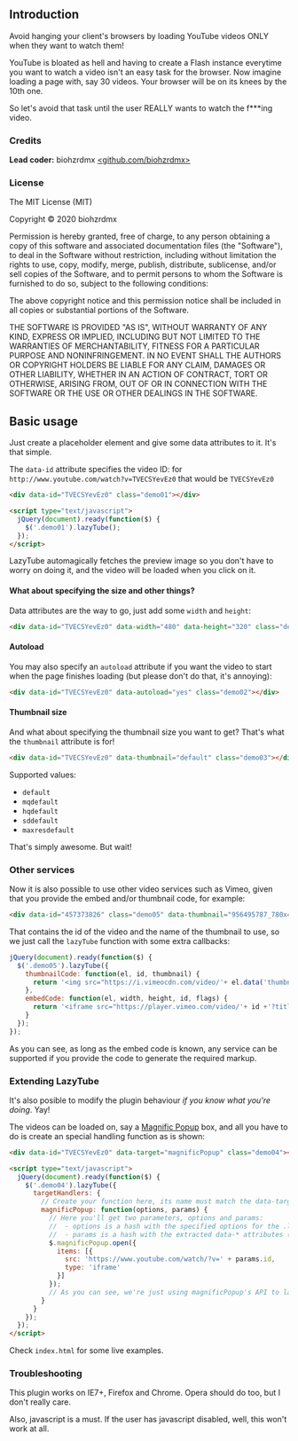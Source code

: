## Introduction ##

Avoid hanging your client's browsers by loading YouTube videos ONLY when they want to watch them!

YouTube is bloated as hell and having to create a Flash instance everytime you want to watch a video isn't an easy task for the browser. Now imagine loading a page with, say 30 videos. Your browser will be on its knees by the 10th one.

So let's avoid that task until the user REALLY wants to watch the f***ing video.

### Credits ###

**Lead coder:** biohzrdmx [&lt;github.com/biohzrdmx&gt;](http://github.com/biohzrdmx)

### License ###

The MIT License (MIT)

Copyright &copy; 2020 biohzrdmx

Permission is hereby granted, free of charge, to any person obtaining a copy of this software and associated documentation files (the "Software"), to deal in the Software without restriction, including without limitation the rights to use, copy, modify, merge, publish, distribute, sublicense, and/or sell copies of the Software, and to permit persons to whom the Software is furnished to do so, subject to the following conditions:

The above copyright notice and this permission notice shall be included in all copies or substantial portions of the Software.

THE SOFTWARE IS PROVIDED "AS IS", WITHOUT WARRANTY OF ANY KIND, EXPRESS OR IMPLIED, INCLUDING BUT NOT LIMITED TO THE WARRANTIES OF MERCHANTABILITY, FITNESS FOR A PARTICULAR PURPOSE AND NONINFRINGEMENT. IN NO EVENT SHALL THE AUTHORS OR COPYRIGHT HOLDERS BE LIABLE FOR ANY CLAIM, DAMAGES OR OTHER LIABILITY, WHETHER IN AN ACTION OF CONTRACT, TORT OR OTHERWISE, ARISING FROM, OUT OF OR IN CONNECTION WITH THE SOFTWARE OR THE USE OR OTHER DEALINGS IN THE SOFTWARE.

## Basic usage ##

Just create a placeholder element and give some data attributes to it. It's that simple.

The `data-id` attribute specifies the video ID: for `http://www.youtube.com/watch?v=TVECSYevEz0` that would be `TVECSYevEz0`

```html
<div data-id="TVECSYevEz0" class="demo01"></div>

<script type="text/javascript">
  jQuery(document).ready(function($) {
    $('.demo01').lazyTube();
  });
</script>
```

LazyTube automagically fetches the preview image so you don't have to worry on doing it, and the video will be loaded when you click on it.

#### What about specifying the size and other things? ####

Data attributes are the way to go, just add some `width` and `height`:

```html
<div data-id="TVECSYevEz0" data-width="480" data-height="320" class="demo02"></div>
```

#### Autoload ####

You may also specify an `autoload` attribute if you want the video to start when the page finishes loading (but please don't do that, it's annoying):

```html
<div data-id="TVECSYevEz0" data-autoload="yes" class="demo02"></div>
```

#### Thumbnail size ####

And what about specifying the thumbnail size you want to get? That's what the `thumbnail` attribute is for!

```html
<div data-id="TVECSYevEz0" data-thumbnail="default" class="demo03"></div>
```

Supported values:

- `default`
- `mqdefault`
- `hqdefault`
- `sddefault`
- `maxresdefault`

That's simply awesome. But wait!

### Other services ###

Now it is also possible to use other video services such as Vimeo, given that you provide the embed and/or thumbnail code, for example:

```html
<div data-id="457373826" class="demo05" data-thumbnail="956495787_780x439"></div>
```

That contains the id of the video and the name of the thumbnail to use, so we just call the `lazyTube` function with some extra callbacks:

```javascript
jQuery(document).ready(function($) {
  $('.demo05').lazyTube({
    thumbnailCode: function(el, id, thumbnail) {
      return '<img src="https://i.vimeocdn.com/video/'+ el.data('thumbnail') +'.jpg" alt="" />';
    },
    embedCode: function(el, width, height, id, flags) {
      return '<iframe src="https://player.vimeo.com/video/'+ id +'?title=0&byline=0&portrait=0" width="'+ width +'" height="'+ height +'" frameborder="0" allow="autoplay; fullscreen" allowfullscreen></iframe>'
    }
  });
});
```

As you can see, as long as the embed code is known, any service can be supported if you provide the code to generate the required markup.

### Extending LazyTube ###

It's also posible to modify the plugin behaviour *if you know what you're doing*. Yay!

The videos can be loaded on, say a [Magnific Popup](http://dimsemenov.com/plugins/magnific-popup/) box, and all you have to do is create an special handling function as is shown:

```html
<div data-id="TVECSYevEz0" data-target="magnificPopup" class="demo04"></div>

<script type="text/javascript">
  jQuery(document).ready(function($) {
    $('.demo04').lazyTube({
      targetHandlers: {
        // Create your function here, its name must match the data-target attribute
        magnificPopup: function(options, params) {
          // Here you'll get two parameters, options and params:
          //  - options is a hash with the specified options for the .lazyTube call
          //  - params is a hash with the extracted data-* attributes (such as width, height, autoplay, etc.)
          $.magnificPopup.open({
            items: [{
              src: 'https://www.youtube.com/watch/?v=' + params.id,
              type: 'iframe'
            }]
          });
          // As you can see, we're just using magnificPopup's API to launch the video
        }
      }
    });
  });
</script>
```

Check `index.html` for some live examples.

### Troubleshooting ###

This plugin works on IE7+, Firefox and Chrome. Opera should do too, but I don't really care.

Also, javascript is a must. If the user has javascript disabled, well, this won't work at all.